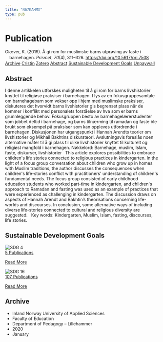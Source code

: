 ```yaml
---
title: "N67KAHMX"
type: pub
---
```

<h1>Publication</h1>
<article id="csl-bib-container-N67KAHMX" class="csl-bib-container">
  <div class="csl-bib-body" style="line-height: 1.35; padding-left: 1em; text-indent:-1em;">
  <div class="csl-entry">Gi&#xE6;ver, K. (2019). &#xC5; gi rom for muslimske barns utpr&#xF8;ving av faste i barnehagen. <i>Prismet</i>, <i>70</i>(4), 311&#x2013;326. <a href="https://doi.org/10.5617/pri.7508">https://doi.org/10.5617/pri.7508</a></div>
</div>
  <div class="csl-bib-buttons">
    <a href="#taxonomy-article-N67KAHMX" class="csl-bib-button">Archive</a>
    <a href="https://app.cristin.no/results/show.jsf?id=1785110" alt="Cristin URL" class="csl-bib-button">Cristin</a>
    <a href="http://zotero.org/groups/5402882/items/N67KAHMX" alt="Zotero URL" class="csl-bib-button">Zotero</a>
    <a href="#abstract-article-N67KAHMX" class="csl-bib-button">Abstract</a>
    <a href="#sdg-article-N67KAHMX" class="csl-bib-button">Sustainable Development Goals</a>
    <a href="https://journals.uio.no/prismet/article/download/7508/6828" class="csl-bib-button">Unpaywall</a>
  </div>
  <div id="csl-bib-meta-container-N67KAHMX"></div>
</article>
<div id="csl-bib-meta-N67KAHMX" class="csl-bib-meta">
  <article id="abstract-article-N67KAHMX" class="abstract-article">
    <h1>Abstract</h1>
    I denne artikkelen utforskes muligheten til å gi rom for barns livshistorier knyttet til religiøse praksiser i barnehagen. I lys av en fokusgruppesamtale om barnehagebarn som vokser opp i hjem med muslimske praksiser, diskuteres det hvorvidt barns livshistorier gis begrenset plass når de kommer i konflikt med personalets forståelse av hva som er barns grunnleggende behov. Fokusgruppen besto av barnehagelærerstudenter som jobbet deltid i barnehage, og barns tilnærming til ramadan og faste ble brukt som eksempel på praksiser som kan oppleves utfordrende i barnehagen. Diskusjonen har utgangspunkt i Hannah Arendts teorier om livshistorier og Mikhail Bakhtins diskursteori. Avslutningsvis foreslås noen alternative måter til å gi plass til ulike livshistorier knyttet til kulturelt og religiøst mangfold i barnehagen. Nøkkelord: Barnehage, muslim, Islam, faste, diskurser, livshistorier   This article explores possibilities to embrace children's life stories connected to religious practices in kindergarten. In the light of a focus group conversation about children who grow up in homes with Muslim traditions, the author discusses the consequences when children's life-stories conflict with practitioners' understanding of children's fundamental needs. The focus group consisted of early childhood education students who worked part-time in kindergarten, and children's approach to Ramadan and fasting was used as an example of practices that were experienced as challenging in kindergarten. The discussion draws on aspects of Hannah Arendt and Bakhtin’s theorisations concerning life-worlds and discourses. In conclusion, some alternative ways of including diverse life-stories connected to cultural and religious diversity are suggested.   Key words: Kindergarten, Muslim, Islam, fasting, discourses, life stories.
  </article>
  <article id="sdg-article-N67KAHMX" class="sdg-article">
    <h1>Sustainable Development Goals</h1>
    <div class="sdg-container"><div id="sdg4" class="sdg"> <img src="{{< params subfolder >}}images/sdg/sdg04_en.png" class="image" alt="SDG 4"> <div class="sdg-overlay"> <a href="{{< params subfolder >}}en/archive/?sdg=4#archive" class="sdg-publication-count"><span>5</span> Publications</a> <p><a href="https://sdgs.un.org/goals/goal4" class="sdg-read-more">Read More</a></p> </div> </div> <div id="sdg16" class="sdg"> <img src="{{< params subfolder >}}images/sdg/sdg16_en.png" class="image" alt="SDG 16"> <div class="sdg-overlay"> <a href="{{< params subfolder >}}en/archive/?sdg=16#archive" class="sdg-publication-count"><span>107</span> Publications</a> <p><a href="https://sdgs.un.org/goals/goal16" class="sdg-read-more">Read More</a></p> </div> </div></div>
  </article>
  <article id="taxonomy-article-N67KAHMX" class="taxonomy-article">
    <h1>Archive</h1>
    <ul>
      <li>Inland Norway University of Applied Sciences</li>
      <li>Faculty of Education</li>
      <li>Department of Pedagogy – Lillehammer</li>
      <li>2020</li>
      <li>January</li>
    </ul>
  </article>
</div>
